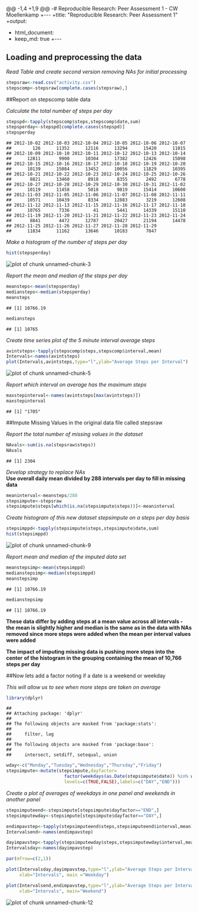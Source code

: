 @@ -1,4 +1,9 @@
 -# Reproducible Research: Peer Assessment 1 - CW Moellenkamp
 +---
 +title: "Reproducible Research: Peer Assessment 1"
 +output: 
 +  html_document:
 +    keep_md: true
 +---
  
  
## Loading and preprocessing the data 

*Read Table and create second version removing NAs for initial processing*


```r
stepsraw<-read.csv("activity.csv")
stepscomp<-stepsraw[complete.cases(stepsraw),]
```

##Report on stepscomp table data  

*Calculate the total number of steps per day*


```r
stepspd<-tapply(stepscomp$steps,stepscomp$date,sum)
stepsperday<-stepspd[complete.cases(stepspd)]
stepsperday
```

```
## 2012-10-02 2012-10-03 2012-10-04 2012-10-05 2012-10-06 2012-10-07 
##        126      11352      12116      13294      15420      11015 
## 2012-10-09 2012-10-10 2012-10-11 2012-10-12 2012-10-13 2012-10-14 
##      12811       9900      10304      17382      12426      15098 
## 2012-10-15 2012-10-16 2012-10-17 2012-10-18 2012-10-19 2012-10-20 
##      10139      15084      13452      10056      11829      10395 
## 2012-10-21 2012-10-22 2012-10-23 2012-10-24 2012-10-25 2012-10-26 
##       8821      13460       8918       8355       2492       6778 
## 2012-10-27 2012-10-28 2012-10-29 2012-10-30 2012-10-31 2012-11-02 
##      10119      11458       5018       9819      15414      10600 
## 2012-11-03 2012-11-05 2012-11-06 2012-11-07 2012-11-08 2012-11-11 
##      10571      10439       8334      12883       3219      12608 
## 2012-11-12 2012-11-13 2012-11-15 2012-11-16 2012-11-17 2012-11-18 
##      10765       7336         41       5441      14339      15110 
## 2012-11-19 2012-11-20 2012-11-21 2012-11-22 2012-11-23 2012-11-24 
##       8841       4472      12787      20427      21194      14478 
## 2012-11-25 2012-11-26 2012-11-27 2012-11-28 2012-11-29 
##      11834      11162      13646      10183       7047
```

*Make a histogram of the number of steps per day*


```r
hist(stepsperday)
```

![plot of chunk unnamed-chunk-3](figure/unnamed-chunk-3-1.png) 

*Report the mean and median of the steps per day*


```r
meansteps<-mean(stepsperday)
mediansteps<-median(stepsperday)
meansteps
```

```
## [1] 10766.19
```

```r
mediansteps
```

```
## [1] 10765
```

*Create time series plot of the 5 minute interval average steps*


```r
avintsteps<-tapply(stepscomp$steps,stepscomp$interval,mean)
Intervals<-names(avintsteps)
plot(Intervals,avintsteps,type="l",ylab="Average Steps per Interval")
```

![plot of chunk unnamed-chunk-5](figure/unnamed-chunk-5-1.png) 

*Report which interval on average has the maximum steps*


```r
maxstepinterval<-names(avintsteps[max(avintsteps)])
maxstepinterval
```

```
## [1] "1705"
```

##Impute Missing Values in the original data file called stepsraw

*Report the total number of missing values in the dataset*


```r
NAvals<-sum(is.na(stepsraw$steps))
NAvals
```

```
## [1] 2304
```

*Develop strategy to replace NAs*  
**Use overall daily mean divided by 288 intervals per day to fill in missing data**


```r
meaninterval<-meansteps/288
stepsimpute<-stepsraw
stepsimpute$steps[which(is.na(stepsimpute$steps))]<-meaninterval
```

*Create histogram of this new dataset stepsimpute on a steps per day basis*


```r
stepsimppd<-tapply(stepsimpute$steps,stepsimpute$date,sum)
hist(stepsimppd)
```

![plot of chunk unnamed-chunk-9](figure/unnamed-chunk-9-1.png) 

*Report mean and median of the imputed data set*


```r
meanstepsimp<-mean(stepsimppd)
medianstepsimp<-median(stepsimppd)
meanstepsimp
```

```
## [1] 10766.19
```

```r
medianstepsimp
```

```
## [1] 10766.19
```

**These data differ by adding steps at a mean value across all intervals - the** **mean is slightly higher and median is the same as in the data with NAs removed since more steps were added when the mean per interval values were added**


**The impact of imputing missing data is pushing more steps into the center**
**of the histogram in the grouping containing the mean of 10,766 steps per day**

##Now lets add a factor noting if a date is a weekend or weekday  

*This will allow us to see when more steps are taken on average*


```r
library(dplyr)
```

```
## 
## Attaching package: 'dplyr'
## 
## The following objects are masked from 'package:stats':
## 
##     filter, lag
## 
## The following objects are masked from 'package:base':
## 
##     intersect, setdiff, setequal, union
```

```r
wday<-c("Monday","Tuesday","Wednesday","Thursday","Friday")
stepsimpute<-mutate(stepsimpute,dayfactor=
                      factor(weekdays(as.Date(stepsimpute$date)) %in% wday,
                      levels=c(TRUE,FALSE),labels=c("DAY","END")))
```

*Create a plot of averages of weekdays in one panel and*
*weekends in another panel*


```r
stepsimputeend<-stepsimpute[stepsimpute$dayfactor=="END",]
stepsimputewday<-stepsimpute[stepsimpute$dayfactor=="DAY",]

endimpavstep<-tapply(stepsimputeend$steps,stepsimputeend$interval,mean)
Intervalsend<-names(endimpavstep)

dayimpavstep<-tapply(stepsimputewday$steps,stepsimputewday$interval,mean)
Intervalsday<-names(dayimpavstep)

par(mfrow=c(2,1))

plot(Intervalsday,dayimpavstep,type="l",ylab="Average Steps per Interval",
     xlab="Intervals", main ="Weekday")

plot(Intervalsend,endimpavstep,type="l",ylab="Average Steps per Interval",
     xlab="Intervals", main="Weekend")
```

![plot of chunk unnamed-chunk-12](figure/unnamed-chunk-12-1.png) 
